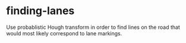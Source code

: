 # finding-lanes
Use probablistic Hough transform in order to find lines on the road that would most likely correspond to lane markings.
